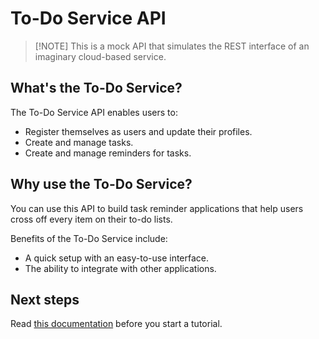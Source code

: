 # To-Do Service API

> \[!NOTE\]
> This is a mock API that simulates the REST interface of an imaginary cloud-based service.

## What's the To-Do Service?

The To-Do Service API enables users to:

* Register themselves as users and update their profiles.
* Create and manage tasks.
* Create and manage reminders for tasks.

## Why use the To-Do Service?

You can use this API to build task reminder applications that help users cross off every item on their to-do lists.

Benefits of the To-Do Service include:

* A quick setup with an easy-to-use interface.
* The ability to integrate with other applications.

## Next steps

Read [this documentation](../before-you-start-a-tutorial.md) before you start a tutorial.
